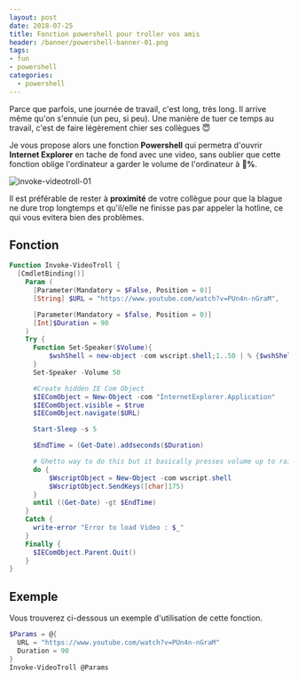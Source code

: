```yaml
---
layout: post
date: 2018-07-25
title: Fonction powershell pour troller vos amis
header: /banner/powershell-banner-01.png
tags:
- fun
- powershell
categories:
  - powershell
---
```


Parce que parfois, une journée de travail, c'est long, très long. Il arrive même qu'on s'ennuie (un peu, si peu). Une manière de tuer ce temps au travail, c'est de faire légèrement chier ses collègues 😇

Je vous propose alors une fonction **Powershell** qui permetra d'ouvrir **Internet Explorer** en tache de fond avec une video, sans oublier que cette fonction oblige l'ordinateur a garder le volume de l'ordinateur à **💯%**.

![invoke-videotroll-01](/assets/img/2018/invoke-videotroll-01.gif)

<!--more-->

Il est préférable de rester à **proximité** de votre collègue pour que la blague ne dure trop longtemps et qu'il/elle ne finisse pas par appeler la hotline, ce qui vous evitera bien des problèmes.

## Fonction

``` powershell
Function Invoke-VideoTroll {
  [CmdletBinding()]
    Param (
      [Parameter(Mandatory = $False, Position = 0)]
      [String] $URL = "https://www.youtube.com/watch?v=PUn4n-nGraM",

      [Parameter(Mandatory = $false, Position = 0)]
      [Int]$Duration = 90
    )
    Try {
      Function Set-Speaker($Volume){
          $wshShell = new-object -com wscript.shell;1..50 | % {$wshShell.SendKeys([char]174)};1..$Volume | % {$wshShell.SendKeys([char]175)}
      }
      Set-Speaker -Volume 50

      #Create hidden IE Com Object
      $IEComObject = New-Object -com "InternetExplorer.Application"
      $IEComObject.visible = $true
      $IEComObject.navigate($URL)

      Start-Sleep -s 5

      $EndTime = (Get-Date).addseconds($Duration)

      # Ghetto way to do this but it basically presses volume up to raise volume in a loop for 90 seconds
      do {
          $WscriptObject = New-Object -com wscript.shell
          $WscriptObject.SendKeys([char]175)
      }
      until ((Get-Date) -gt $EndTime)
    }
    Catch {
      write-error "Error to load Video : $_"
    }
    Finally {
      $IEComObject.Parent.Quit()
    }
}
```

## Exemple

Vous trouverez ci-dessous un exemple d'utilisation de cette fonction.

``` powershell
$Params = @{
  URL = "https://www.youtube.com/watch?v=PUn4n-nGraM"
  Duration = 90
}
Invoke-VideoTroll @Params
```